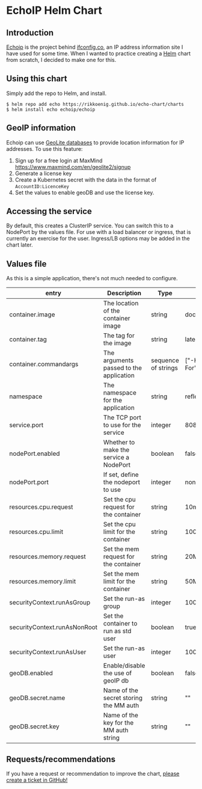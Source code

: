 # EchoIP Helm Chart

## Introduction
[Echoip](https://github.com/mpolden/echoip) is the project behind [ifconfig.co](https://ifconfig.co), an IP address information site I have used for some time. When I wanted to practice creating a [Helm](https://helm.sh) chart from scratch, I decided to make one for this. 

## Using this chart
Simply add the repo to Helm, and install. 
```
$ helm repo add echo https://rikkoenig.github.io/echo-chart/charts 
$ helm install echo echoip/echoip 
```

## GeoIP information
Echoip can use [GeoLite databases](https://www.maxmind.com/en/geolite-free-ip-geolocation-data) to provide location information for IP addresses. To use this feature:
1. Sign up for a free login at MaxMind https://www.maxmind.com/en/geolite2/signup
2. Generate a license key
3. Create a Kubernetes secret with the data in the format of `AccountID:LicenceKey`
4. Set the values to enable geoDB and use the license key.

## Accessing the service
By default, this creates a ClusterIP service. You can switch this to a NodePort by the values file. For use with a load balancer or ingress, that is currently an exercise for the user. Ingress/LB options may be added in the chart later.

## Values file
As this is a simple application, there's not much needed to configure.


| entry                        | Description                             | Type                | Default                   |
| ---------------------------- | --------------------------------------- | ------------------- | ------------------------- |
| container.image              | The location of the container image     | string              | docker.io/mpolden/echoip  |
| container.tag                | The tag for the image                   | string              | latest                    |
| container.commandargs        | The arguments passed to the application | sequence of strings | ["-H, "X-Forwarded-For"]  |
| namespace                    | The namespace for the application       | string              | reflector                 |
| service.port                 | The TCP port to use for the service     | integer             | 8080                      |
| nodePort.enabled             | Whether to make the service a NodePort  | boolean             | false                     |
| nodePort.port                | If set, define the nodeport to use      | integer             | none                      |
| resources.cpu.request        | Set the cpu request for the container   | string              | 10m                       |
| resources.cpu.limit          | Set the cpu limit for the container     | string              | 100m                      |
| resources.memory.request     | Set the mem request for the container   | string              | 20Mi                      |
| resources.memory.limit       | Set the mem limit for the container     | string              | 50Mi                      |
| securityContext.runAsGroup   | Set the run-as group                    | integer             | 1000                      | 
| securityContext.runAsNonRoot | Set the container to run as std user    | boolean             | true                      |
| securityContext.runAsUser    | Set the run-as user                     | integer             | 1000                      |
| geoDB.enabled                | Enable/disable the use of geoIP db      | boolean             | false                     |
| geoDB.secret.name            | Name of the secret storing the MM auth  | string              | ""                        |
| geoDB.secret.key             | Name of the key for the MM auth string  | string              | ""                        |

## Requests/recommendations
If you have a request or recommendation to improve the chart, [please create a ticket in GitHub!](https://github.com/rikkoenig/echo-chart/issues)     